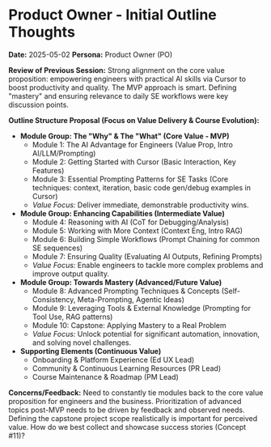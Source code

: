 # Product Owner - Initial Outline Thoughts

**Date:** 2025-05-02
**Persona:** Product Owner (PO)

**Review of Previous Session:** Strong alignment on the core value proposition: empowering engineers with practical AI skills via Cursor to boost productivity and quality. The MVP approach is smart. Defining "mastery" and ensuring relevance to daily SE workflows were key discussion points.

**Outline Structure Proposal (Focus on Value Delivery & Course Evolution):**

*   **Module Group: The "Why" & The "What" (Core Value - MVP)**
    *   Module 1: The AI Advantage for Engineers (Value Prop, Intro AI/LLM/Prompting)
    *   Module 2: Getting Started with Cursor (Basic Interaction, Key Features)
    *   Module 3: Essential Prompting Patterns for SE Tasks (Core techniques: context, iteration, basic code gen/debug examples in Cursor)
    *   *Value Focus:* Deliver immediate, demonstrable productivity wins.
*   **Module Group: Enhancing Capabilities (Intermediate Value)**
    *   Module 4: Reasoning with AI (CoT for Debugging/Analysis)
    *   Module 5: Working with More Context (Context Eng, Intro RAG)
    *   Module 6: Building Simple Workflows (Prompt Chaining for common SE sequences)
    *   Module 7: Ensuring Quality (Evaluating AI Outputs, Refining Prompts)
    *   *Value Focus:* Enable engineers to tackle more complex problems and improve output quality.
*   **Module Group: Towards Mastery (Advanced/Future Value)**
    *   Module 8: Advanced Prompting Techniques & Concepts (Self-Consistency, Meta-Prompting, Agentic Ideas)
    *   Module 9: Leveraging Tools & External Knowledge (Prompting for Tool Use, RAG patterns)
    *   Module 10: Capstone: Applying Mastery to a Real Problem
    *   *Value Focus:* Unlock potential for significant automation, innovation, and solving novel challenges.
*   **Supporting Elements (Continuous Value)**
    *   Onboarding & Platform Experience (Ed UX Lead)
    *   Community & Continuous Learning Resources (PR Lead)
    *   Course Maintenance & Roadmap (PM Lead)

**Concerns/Feedback:** Need to constantly tie modules back to the core value proposition for engineers and the business. Prioritization of advanced topics post-MVP needs to be driven by feedback and observed needs. Defining the capstone project scope realistically is important for perceived value. How do we best collect and showcase success stories (Concept #11)? 